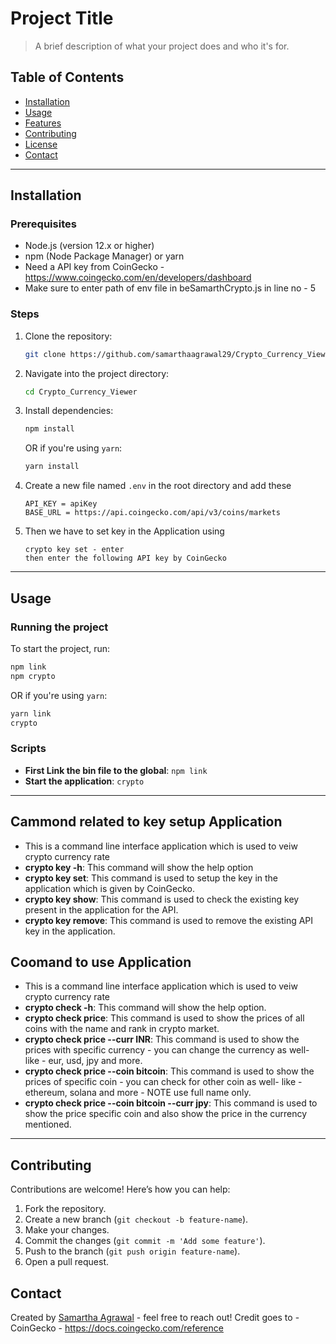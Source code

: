 
# Project Title

> A brief description of what your project does and who it's for.

## Table of Contents

- [Installation](#installation)
- [Usage](#usage)
- [Features](#features)
- [Contributing](#contributing)
- [License](#license)
- [Contact](#contact)

---

## Installation

### Prerequisites

- Node.js (version 12.x or higher)
- npm (Node Package Manager) or yarn
- Need a API key from CoinGecko - https://www.coingecko.com/en/developers/dashboard
- Make sure to enter path of env file in beSamarthCrypto.js in line no - 5

### Steps

1. Clone the repository:
   ```bash
   git clone https://github.com/samarthaagrawal29/Crypto_Currency_Viewer.git
   ```

2. Navigate into the project directory:
   ```bash
   cd Crypto_Currency_Viewer
   ```

3. Install dependencies:
   ```bash
   npm install
   ```
   OR if you're using `yarn`:
   ```bash
   yarn install
   ```
4. Create a new file named `.env` in the root directory and add these
    ```
    API_KEY = apiKey
    BASE_URL = https://api.coingecko.com/api/v3/coins/markets
    ```
5. Then we have to set key in the Application using
    ```
    crypto key set - enter
    then enter the following API key by CoinGecko
    ```
---

## Usage

### Running the project

To start the project, run:

```bash
npm link
npm crypto
```
OR if you're using `yarn`:
```bash
yarn link
crypto
```

### Scripts

- **First Link the bin file to the global**: `npm link`
- **Start the application**: `crypto`

---

## Cammond related to key setup Application
- This is a command line interface application which is used to veiw crypto currency rate
- **crypto key -h**: This command will show the help option
- **crypto key set**: This command is used to setup the key in the application which is given by CoinGecko.
- **crypto key show**: This command is used to check the existing key present in the application for the API.
- **crypto key remove**: This command is used to remove the existing API key in the application.

## Coomand to use Application
- This is a command line interface application which is used to veiw crypto currency rate
- **crypto check -h**: This command will show the help option.
- **crypto check price**: This command is used to show the prices of all coins with the name and rank in crypto market.
- **crypto check price --curr INR**: This command is used to show the prices with specific currency - you can change the currency as well- like - eur, usd, jpy and more.
- **crypto check price --coin bitcoin**: This command is used to show the prices of specific coin - you can check for other coin as well- like - ethereum, solana and more - NOTE use full name only.
- **crypto check price --coin bitcoin --curr jpy**: This command is used to show the price specific coin and also show the price in the currency mentioned.
---

## Contributing

Contributions are welcome! Here’s how you can help:

1. Fork the repository.
2. Create a new branch (`git checkout -b feature-name`).
3. Make your changes.
4. Commit the changes (`git commit -m 'Add some feature'`).
5. Push to the branch (`git push origin feature-name`).
6. Open a pull request.


## Contact

Created by [Samartha Agrawal](https://github.com/samarthaagrawal29) - feel free to reach out!
Credit goes to - CoinGecko - https://docs.coingecko.com/reference
